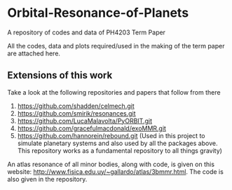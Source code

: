# Orbital-Resonance-of-Planets
A repository of codes and data of PH4203 Term Paper

All the codes, data and plots required/used in the making of the term paper are attached here.

## Extensions of this work
Take a look at the following repositories and papers that follow from there
1. https://github.com/shadden/celmech.git
2. https://github.com/smirik/resonances.git
3. https://github.com/LucaMalavolta/PyORBIT.git
4. https://github.com/gracefulmacdonald/exoMMR.git
5. https://github.com/hannorein/rebound.git (Used in this project to simulate planetary systems and also used by all the packages above. This repository works as a fundamental repository to all things gravity)

An atlas resonance of all minor bodies, along with code, is given on this website: http://www.fisica.edu.uy/~gallardo/atlas/3bmmr.html. The code is also given in the repository.
